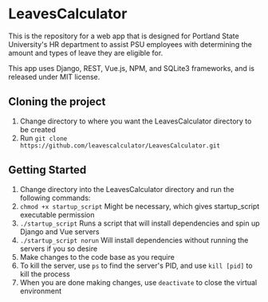 # LeavesCalculator
This is the repository for a web app that is designed for Portland State University's HR department 
to assist PSU employees with determining the amount and types of leave they are eligible for.

This app uses Django, REST, Vue.js, NPM, and SQLite3 frameworks, and is released under MIT license.

## Cloning the project
1. Change directory to where you want the LeavesCalculator directory to be created
2. Run `git clone https://github.com/leavescalculator/LeavesCalculator.git` 

## Getting Started
1. Change directory into the LeavesCalculator directory and run the following commands: 
2. `chmod +x startup_script` Might be necessary, which gives startup_script executable permission
3. `./startup_script` Runs a script that will install dependencies and spin up Django and Vue servers
4. `./startup_script norun` Will install dependencies without running the servers if you so desire
5. Make changes to the code base as you require
6. To kill the server, use `ps` to find the server's PID, and use `kill [pid]` to kill the process
7. When you are done making changes, use `deactivate` to close the virtual environment